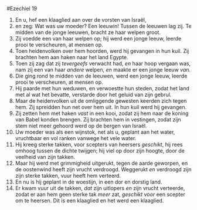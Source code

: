 #Ezechiel 19
1. En u, hef een klaaglied aan over de vorsten van Israël,
2. en zeg: Wat was uw moeder? Een leeuwin! Tussen de leeuwen lag zij. Te midden van de jonge leeuwen, bracht ze haar welpen groot. 
3. Zij voedde een van haar welpen op; hij werd een jonge leeuw, leerde prooi te verscheuren, at mensen op. 
4. Toen heidenvolken over hem hoorden, werd hij gevangen in hun kuil. Zij brachten hem aan haken naar het land Egypte. 
5. Toen zij zag dat zij *tevergeefs* verwacht had, *en* haar hoop vergaan was, nam zij een van haar *andere* welpen, *en* maakte er een jonge leeuw *van*. 
6. Die ging rond te midden van de leeuwen, werd een jonge leeuw, leerde prooi te verscheuren, at mensen op. 
7. Hij paarde met hun weduwen, en verwoestte hun steden, zodat het land met al wat het bevatte, verstarde door het geluid van zijn gebrul. 
8. Maar de heidenvolken uit de omliggende gewesten keerden zich tegen hem. Zij spreidden hun net over hem uit. In hun kuil werd hij gevangen. 
9. Zij zetten hem met haken *vast* in een kooi, zodat zij hem naar de koning van Babel konden brengen. Zij brachten hem in vestingen, zodat zijn stem niet meer gehoord werd op de bergen van Israël. 
10. Uw moeder was als een wijnstok, net als u, geplant aan het water, vruchtbaar en vol ranken vanwege het vele water. 
11. Hij kreeg sterke takken, voor scepters van heersers *geschikt*, hij rees omhoog tussen de dichte twijgen; hij viel op door zijn hoogte, door de veelheid van zijn takken. 
12. Maar hij werd met grimmigheid uitgerukt, tegen de aarde geworpen, en de oostenwind heeft zijn vrucht verdroogd. Weggerukt *en* verdroogd zijn zijn sterke takken, vuur heeft hem verteerd. 
13. En nu is hij geplant in de woestijn, in een dor en dorstig land. 
14. Er kwam vuur uit de takken, *dat* zijn uitlopers *en* zijn vrucht verteerde, zodat er aan hem geen sterke tak *meer* zat, *geschikt voor* een scepter om te heersen. Dit is een klaaglied en het werd een klaaglied.
